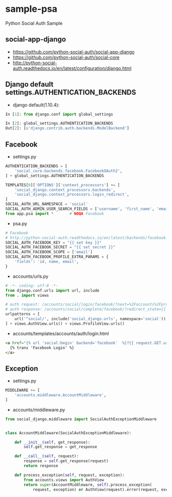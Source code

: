 # sample-psa
Python Social Auth Sample

## social-app-django

- https://github.com/python-social-auth/social-app-django
- https://github.com/python-social-auth/social-core
- http://python-social-auth.readthedocs.io/en/latest/configuration/django.html



## Django default settings.AUTHENTICATION_BACKENDS

- django default(1.10.4):

~~~py
In [1]: from django.conf import global_settings

In [2]: global_settings.AUTHENTICATION_BACKENDS
Out[2]: [u'django.contrib.auth.backends.ModelBackend']
~~~


## Facebook

- settings.py

~~~py
AUTHENTICATION_BACKENDS = [
    'social_core.backends.facebook.FacebookOAuth2',
] + global_settings.AUTHENTICATION_BACKENDS

TEMPLATES[0]['OPTIONS']['context_processors'] += [
    'social_django.context_processors.backends',
    'social_django.context_processors.login_redirect',
]
SOCIAL_AUTH_URL_NAMESPACE = 'social'
SOCIAL_AUTH_ADMIN_USER_SEARCH_FIELDS = ['username', 'first_name', 'email']
from app.psa import *       # NOQA Facebook
~~~

- psa.py

~~~py
# Facebook
# http://python-social-auth.readthedocs.io/en/latest/backends/facebook.html#oauth2
SOCIAL_AUTH_FACEBOOK_KEY = "{{ set key }}"
SOCIAL_AUTH_FACEBOOK_SECRET = "{{ set secret }}"
SOCIAL_AUTH_FACEBOOK_SCOPE = ['email']
SOCIAL_AUTH_FACEBOOK_PROFILE_EXTRA_PARAMS = {
    'fields': 'id, name, email',
}
~~~

- accounts/urls.py

~~~py
# -*- coding: utf-8 -*-
from django.conf.urls import url, include
from . import views

# auth request: /accounts/social/login/facebook/?next=%2Faccounts%2Fprofile
# auth response: /accounts/social/complete/facebook/?redirect_state={{ state }}&code={{ oauth code}}&state={{ oauth state }}
urlpatterns = [
    url('^social/', include('social_django.urls', namespace='social')),
] + views.AuthView.urls() + views.ProfileView.urls()
~~~

- accounts/templates/accounts/auth/login.html

~~~html
<a href="{% url 'social:begin' backend='facebook'  %}?{{ request.GET.urlencode }}">
  {% trans 'Facebook Login' %}
</a>
~~~

## Exception

- settings.py

~~~py
MIDDLEWARE += [
    'accounts.middleware.AccountMiddleware',
]
~~~

- accounts/middleware.py

~~~py
from social_django.middleware import SocialAuthExceptionMiddleware


class AccountMiddleware(SocialAuthExceptionMiddleware):

    def __init__(self, get_response):
        self.get_response = get_response

    def __call__(self, request):
        response = self.get_response(request)
        return response

    def process_exception(self, request, exception):
        from accounts.views import AuthView
        return super(AccountMiddleware, self).process_exception(
            request, exception) or AuthView(request).error(request, exception)
~~~
